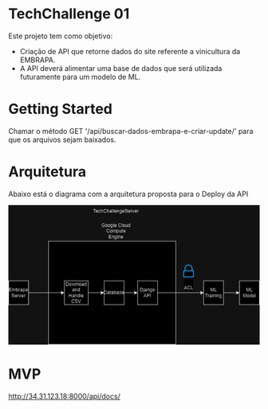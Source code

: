 # TechChallenge 01

Este projeto tem como objetivo:

- Criação de API que retorne dados do site referente a vinicultura da EMBRAPA.
- A API deverá alimentar uma base de dados que será utilizada futuramente para um modelo de ML.


# Getting Started


Chamar o método GET '/api/buscar-dados-embrapa-e-criar-update/' para que os arquivos sejam baixados.

# Arquitetura

Abaixo está o diagrama com a arquitetura proposta para o Deploy da API

![screenshot](arquitetura.png)


# MVP

http://34.31.123.18:8000/api/docs/

